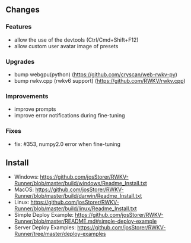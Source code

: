 ## Changes

### Features

- allow the use of the devtools (Ctrl/Cmd+Shift+F12)
- allow custom user avatar image of presets

### Upgrades

- bump webgpu(python) (https://github.com/cryscan/web-rwkv-py)
- bump rwkv.cpp (rwkv6 support) (https://github.com/RWKV/rwkv.cpp)

### Improvements

- improve prompts
- improve error notifications during fine-tuning

### Fixes

- fix: #353, numpy2.0 error when fine-tuning

## Install

- Windows: https://github.com/josStorer/RWKV-Runner/blob/master/build/windows/Readme_Install.txt
- MacOS: https://github.com/josStorer/RWKV-Runner/blob/master/build/darwin/Readme_Install.txt
- Linux: https://github.com/josStorer/RWKV-Runner/blob/master/build/linux/Readme_Install.txt
- Simple Deploy Example: https://github.com/josStorer/RWKV-Runner/blob/master/README.md#simple-deploy-example
- Server Deploy Examples: https://github.com/josStorer/RWKV-Runner/tree/master/deploy-examples
